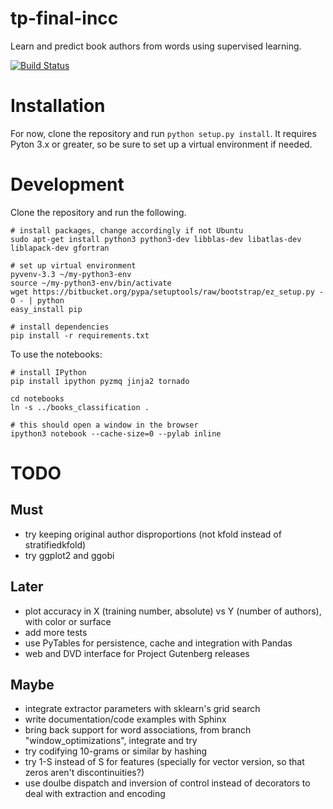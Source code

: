 tp-final-incc
=============

Learn and predict book authors from words using supervised learning.

[![Build Status](https://travis-ci.org/alepulver/tp-final-incc.png)](https://travis-ci.org/alepulver/tp-final-incc)

# Installation

For now, clone the repository and run `python setup.py install`. It requires Pyton 3.x or greater, so be sure to set up a virtual environment if needed.

# Development

Clone the repository and run the following.

```
# install packages, change accordingly if not Ubuntu
sudo apt-get install python3 python3-dev libblas-dev libatlas-dev liblapack-dev gfortran

# set up virtual environment
pyvenv-3.3 ~/my-python3-env
source ~/my-python3-env/bin/activate
wget https://bitbucket.org/pypa/setuptools/raw/bootstrap/ez_setup.py -O - | python
easy_install pip

# install dependencies
pip install -r requirements.txt
```

To use the notebooks:

```
# install IPython
pip install ipython pyzmq jinja2 tornado

cd notebooks
ln -s ../books_classification .

# this should open a window in the browser
ipython3 notebook --cache-size=0 --pylab inline
```

# TODO

## Must

- try keeping original author disproportions (not kfold instead of stratifiedkfold)
- try ggplot2 and ggobi

## Later
- plot accuracy in X (training number, absolute) vs Y (number of authors), with color or surface
- add more tests
- use PyTables for persistence, cache and integration with Pandas
- web and DVD interface for Project Gutenberg releases

## Maybe
- integrate extractor parameters with sklearn's grid search
- write documentation/code examples with Sphinx
- bring back support for word associations, from branch "window_optimizations", integrate and try
- try codifying 10-grams or similar by hashing
- try 1-S instead of S for features (specially for vector version, so that zeros aren't discontinuities?)
- use doulbe dispatch and inversion of control instead of decorators to deal with extraction and encoding